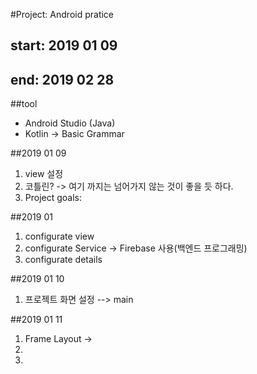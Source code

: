 #Project: Android pratice

## start: 2019 01 09
## end: 2019 02 28

##tool
- Android Studio (Java)
- Kotlin -> Basic Grammar

##2019 01 09
1. view 설정
2. 코틀린? -> 여기 까지는 넘어가지 않는 것이 좋을 듯 하다.
3. Project goals:

##2019 01
1. configurate view
2. configurate Service -> Firebase 사용(백엔드 프로그래밍)
3. configurate details

##2019 01 10
1. 프로젝트 화면 설정 --> main

##2019 01 11
1. Frame Layout ->
2.
3.
